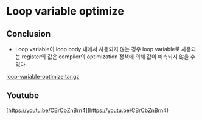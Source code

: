 Loop variable optimize
===

## Conclusion
* Loop variable이 loop body 내에서 사용되지 않는 경우 loop variable로 사용되는 register의 값은 compiler의 optimization 정책에 의해 값이 예측되지 않을 수 있다.

[loop-variable-optimize.tar.gz](loop-variable-optimize.tar.gz)


## Youtube
[https://youtu.be/CBrCbZnBrn4](https://youtu.be/CBrCbZnBrn4)
